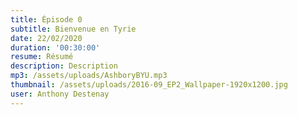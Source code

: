 ```yaml
---
title: Épisode 0
subtitle: Bienvenue en Tyrie
date: 22/02/2020
duration: '00:30:00'
resume: Résumé
description: Description
mp3: /assets/uploads/AshboryBYU.mp3
thumbnail: /assets/uploads/2016-09_EP2_Wallpaper-1920x1200.jpg
user: Anthony Destenay
---
```


